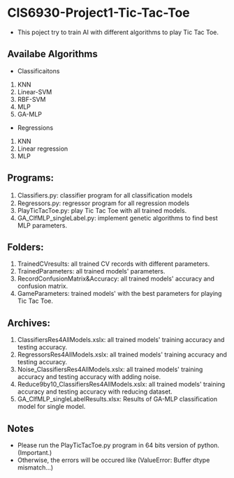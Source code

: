 # CIS6930-Project1-Tic-Tac-Toe
* This poject try to train AI with different algorithms to play Tic Tac Toe.

## Availabe Algorithms
* Classificaitons
 1. KNN
 2. Linear-SVM
 3. RBF-SVM
 4. MLP
 5. GA-MLP
* Regressions
 1. KNN
 2. Linear regression
 3. MLP
 
## Programs:
 1. Classiﬁers.py: classifier program for all classification models
 2. Regressors.py: regressor program for all regression models
 3. PlayTicTacToe.py: play Tic Tac Toe with all trained models.
 4. GA_ClfMLP_singleLabel.py: implement genetic algorithms to find best MLP parameters.
 
## Folders:
 1. TrainedCVresults: all trained CV records with different parameters.
 2. TrainedParameters: all trained models' parameters.
 3. RecordConfusionMatrix&Accuracy: all trained models' accuracy and confusion matrix.
 4. GameParameters: trained models' with the best parameters for playing Tic Tac Toe.
 
## Archives:
 1. ClassifiersRes4AllModels.xslx: all trained models' training accuracy and testing accuracy.
 2. RegressorsRes4AllModels.xslx:  all trained models' training accuracy and testing accuracy.
 3. Noise_ClassifiersRes4AllModels.xslx:  all trained models' training accuracy and testing accuracy with adding noise.
 4. Reduce9by10_ClassifiersRes4AllModels.xslx:  all trained models' training accuracy and testing accuracy with reducing dataset.
 5. GA_ClfMLP_singleLabelResults.xlsx: Results of GA-MLP classification model for single model.
 
## Notes
* Please run the PlayTicTacToe.py program in 64 bits version of python. (Important.)
* Otherwise, the errors will be occured like (ValueError: Buffer dtype mismatch...)
